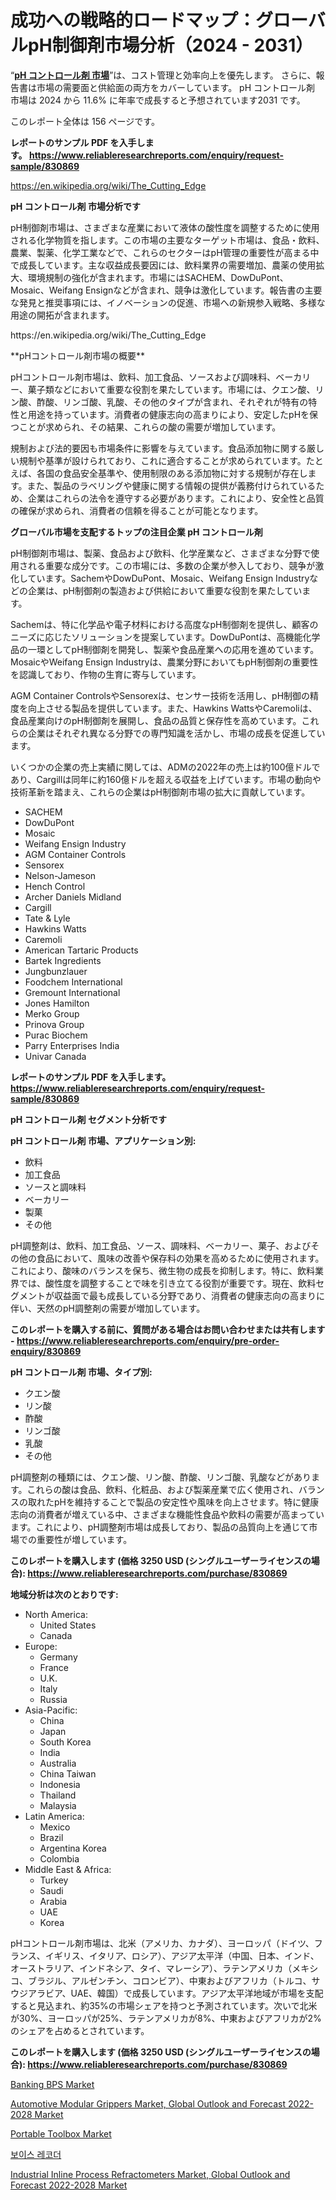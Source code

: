 <p><h1>成功への戦略的ロードマップ：グローバルpH制御剤市場分析（2024 - 2031）</h1></p><p>&ldquo;<strong><a href="https://www.reliableresearchreports.com/ph-control-agents-market-in-global-r830869?utm_campaign=107&utm_medium=9&utm_source=Github&utm_content=ia&utm_term=17112024&utm_id=ph-control-agents">pH コントロール剤 市場</a></strong>&rdquo;は、コスト管理と効率向上を優先します。 さらに、報告書は市場の需要面と供給面の両方をカバーしています。 pH コントロール剤 市場は 2024 から 11.6% に年率で成長すると予想されています2031 です。</p>
<p>このレポート全体は 156 ページです。</p>
<p><strong>レポートのサンプル PDF を入手します。&nbsp;<a href="https://www.reliableresearchreports.com/enquiry/request-sample/830869?utm_campaign=107&utm_medium=9&utm_source=Github&utm_content=ia&utm_term=17112024&utm_id=ph-control-agents">https://www.reliableresearchreports.com/enquiry/request-sample/830869</a></strong></p>
<p><a href="https://en.wikipedia.org/wiki/The_Cutting_Edge?utm_campaign=107&utm_medium=9&utm_source=Github&utm_content=ia&utm_term=17112024&utm_id=ph-control-agents">https://en.wikipedia.org/wiki/The_Cutting_Edge</a></p>
<p><strong>pH コントロール剤 市場分析です</strong></p>
<p><p>pH制御剤市場は、さまざまな産業において液体の酸性度を調整するために使用される化学物質を指します。この市場の主要なターゲット市場は、食品・飲料、農業、製薬、化学工業などで、これらのセクターはpH管理の重要性が高まる中で成長しています。主な収益成長要因には、飲料業界の需要増加、農薬の使用拡大、環境規制の強化が含まれます。市場にはSACHEM、DowDuPont、Mosaic、Weifang Ensignなどが含まれ、競争は激化しています。報告書の主要な発見と推奨事項には、イノベーションの促進、市場への新規参入戦略、多様な用途の開拓が含まれます。</p></p>
<p>https://en.wikipedia.org/wiki/The_Cutting_Edge</p>
<p><p>**pHコントロール剤市場の概要**</p><p>pHコントロール剤市場は、飲料、加工食品、ソースおよび調味料、ベーカリー、菓子類などにおいて重要な役割を果たしています。市場には、クエン酸、リン酸、酢酸、リンゴ酸、乳酸、その他のタイプが含まれ、それぞれが特有の特性と用途を持っています。消費者の健康志向の高まりにより、安定したpHを保つことが求められ、その結果、これらの酸の需要が増加しています。</p><p>規制および法的要因も市場条件に影響を与えています。食品添加物に関する厳しい規制や基準が設けられており、これに適合することが求められています。たとえば、各国の食品安全基準や、使用制限のある添加物に対する規制が存在します。また、製品のラベリングや健康に関する情報の提供が義務付けられているため、企業はこれらの法令を遵守する必要があります。これにより、安全性と品質の確保が求められ、消費者の信頼を得ることが可能となります。</p></p>
<p><strong>グローバル市場を支配するトップの注目企業 pH コントロール剤</strong></p>
<p><p>pH制御剤市場は、製薬、食品および飲料、化学産業など、さまざまな分野で使用される重要な成分です。この市場には、多数の企業が参入しており、競争が激化しています。SachemやDowDuPont、Mosaic、Weifang Ensign Industryなどの企業は、pH制御剤の製造および供給において重要な役割を果たしています。</p><p>Sachemは、特に化学品や電子材料における高度なpH制御剤を提供し、顧客のニーズに応じたソリューションを提案しています。DowDuPontは、高機能化学品の一環としてpH制御剤を開発し、製薬や食品産業への応用を進めています。MosaicやWeifang Ensign Industryは、農業分野においてもpH制御剤の重要性を認識しており、作物の生育に寄与しています。</p><p>AGM Container ControlsやSensorexは、センサー技術を活用し、pH制御の精度を向上させる製品を提供しています。また、Hawkins WattsやCaremoliは、食品産業向けのpH制御剤を展開し、食品の品質と保存性を高めています。これらの企業はそれぞれ異なる分野での専門知識を活かし、市場の成長を促進しています。</p><p>いくつかの企業の売上実績に関しては、ADMの2022年の売上は約100億ドルであり、Cargillは同年に約160億ドルを超える収益を上げています。市場の動向や技術革新を踏まえ、これらの企業はpH制御剤市場の拡大に貢献しています。</p></p>
<p><ul><li>SACHEM</li><li>DowDuPont</li><li>Mosaic</li><li>Weifang Ensign Industry</li><li>AGM Container Controls</li><li>Sensorex</li><li>Nelson-Jameson</li><li>Hench Control</li><li>Archer Daniels Midland</li><li>Cargill</li><li>Tate & Lyle</li><li>Hawkins Watts</li><li>Caremoli</li><li>American Tartaric Products</li><li>Bartek Ingredients</li><li>Jungbunzlauer</li><li>Foodchem International</li><li>Gremount International</li><li>Jones Hamilton</li><li>Merko Group</li><li>Prinova Group</li><li>Purac Biochem</li><li>Parry Enterprises India</li><li>Univar Canada</li></ul></p>
<p><strong>レポートのサンプル PDF を入手します。 <a href="https://www.reliableresearchreports.com/enquiry/request-sample/830869?utm_campaign=107&utm_medium=9&utm_source=Github&utm_content=ia&utm_term=17112024&utm_id=ph-control-agents">https://www.reliableresearchreports.com/enquiry/request-sample/830869</a></strong></p>
<p><strong>pH コントロール剤 セグメント分析です</strong></p>
<p><strong>pH コントロール剤 市場、アプリケーション別:</strong></p>
<p><ul><li>飲料</li><li>加工食品</li><li>ソースと調味料</li><li>ベーカリー</li><li>製菓</li><li>その他</li></ul></p>
<p><p>pH調整剤は、飲料、加工食品、ソース、調味料、ベーカリー、菓子、およびその他の食品において、風味の改善や保存料の効果を高めるために使用されます。これにより、酸味のバランスを保ち、微生物の成長を抑制します。特に、飲料業界では、酸性度を調整することで味を引き立てる役割が重要です。現在、飲料セグメントが収益面で最も成長している分野であり、消費者の健康志向の高まりに伴い、天然のpH調整剤の需要が増加しています。</p></p>
<p><strong>このレポートを購入する前に、質問がある場合はお問い合わせまたは共有します - <a href="https://www.reliableresearchreports.com/enquiry/pre-order-enquiry/830869?utm_campaign=107&utm_medium=9&utm_source=Github&utm_content=ia&utm_term=17112024&utm_id=ph-control-agents">https://www.reliableresearchreports.com/enquiry/pre-order-enquiry/830869</a></strong></p>
<p><strong>pH コントロール剤 市場、タイプ別:</strong></p>
<p><ul><li>クエン酸</li><li>リン酸</li><li>酢酸</li><li>リンゴ酸</li><li>乳酸</li><li>その他</li></ul></p>
<p><p>pH調整剤の種類には、クエン酸、リン酸、酢酸、リンゴ酸、乳酸などがあります。これらの酸は食品、飲料、化粧品、および製薬産業で広く使用され、バランスの取れたpHを維持することで製品の安定性や風味を向上させます。特に健康志向の消費者が増えている中、さまざまな機能性食品や飲料の需要が高まっています。これにより、pH調整剤市場は成長しており、製品の品質向上を通じて市場での重要性が増しています。</p></p>
<p><strong>このレポートを購入します (価格 3250 USD (シングルユーザーライセンスの場合): <a href="https://www.reliableresearchreports.com/purchase/830869?utm_campaign=107&utm_medium=9&utm_source=Github&utm_content=ia&utm_term=17112024&utm_id=ph-control-agents">https://www.reliableresearchreports.com/purchase/830869</a></strong></p>
<p><strong>地域分析は次のとおりです:</strong></p>
<p><ul>
    <li>
        North America:
        <ul>
            <li>United States</li>
            <li>Canada</li>
        </ul>
    </li>
    <li>
        Europe:
        <ul>
            <li>Germany</li>
            <li>France</li>
            <li>U.K.</li>
            <li>Italy</li>
            <li>Russia</li>
        </ul>
    </li>
    <li>
        Asia-Pacific:
        <ul>
            <li>China</li>
            <li>Japan</li>
            <li>South Korea</li>
            <li>India</li>
            <li>Australia</li>
            <li>China Taiwan</li>
            <li>Indonesia</li>
            <li>Thailand</li>
            <li>Malaysia</li>
        </ul>
    </li>
    <li>
        Latin America:
        <ul>
            <li>Mexico</li>
            <li>Brazil</li>
            <li>Argentina Korea</li>
            <li>Colombia</li>
        </ul>
    </li>
    <li>
        Middle East & Africa:
        <ul>
            <li>Turkey</li>
            <li>Saudi</li>
            <li>Arabia</li>
            <li>UAE</li>
            <li>Korea</li>
        </ul>
    </li>
    </ul></p>
<p><p>pHコントロール剤市場は、北米（アメリカ、カナダ）、ヨーロッパ（ドイツ、フランス、イギリス、イタリア、ロシア）、アジア太平洋（中国、日本、インド、オーストラリア、インドネシア、タイ、マレーシア）、ラテンアメリカ（メキシコ、ブラジル、アルゼンチン、コロンビア）、中東およびアフリカ（トルコ、サウジアラビア、UAE、韓国）で成長しています。アジア太平洋地域が市場を支配すると見込まれ、約35%の市場シェアを持つと予測されています。次いで北米が30%、ヨーロッパが25%、ラテンアメリカが8%、中東およびアフリカが2%のシェアを占めるとされています。</p></p>
<p><strong>このレポートを購入します (価格 3250 USD (シングルユーザーライセンスの場合): <a href="https://www.reliableresearchreports.com/purchase/830869?utm_campaign=107&utm_medium=9&utm_source=Github&utm_content=ia&utm_term=17112024&utm_id=ph-control-agents">https://www.reliableresearchreports.com/purchase/830869</a></strong></p>
<p><p><a href="https://issuu.com/reportprime-2/docs/banking-bps-market-size-2030.pptx_5fb8cc40477b0f?utm_campaign=107&utm_medium=9&utm_source=Github&utm_content=ia&utm_term=17112024&utm_id=ph-control-agents">Banking BPS Market</a></p><p><a href="https://github.com/arionmp/Market-Research-Report-List-5/blob/main/automotive-modular-grippers-market-global-outlook-and-forecast-2022-2028-market.md?utm_campaign=107&utm_medium=9&utm_source=Github&utm_content=ia&utm_term=17112024&utm_id=ph-control-agents">Automotive Modular Grippers Market, Global Outlook and Forecast 2022-2028 Market</a></p><p><a href="https://www.linkedin.com/pulse/booming-portable-toolbox-market-sector-analysis-growth-b5rje?utm_campaign=107&utm_medium=9&utm_source=Github&utm_content=ia&utm_term=17112024&utm_id=ph-control-agents">Portable Toolbox Market</a></p><p><a href="https://github.com/laholand/Market-Research-Report-List-6/blob/main/478587024526.md?utm_campaign=107&utm_medium=9&utm_source=Github&utm_content=ia&utm_term=17112024&utm_id=ph-control-agents">보이스 레코더</a></p><p><a href="https://github.com/luckyshygirl/Market-Research-Report-List-6/blob/main/industrial-inline-process-refractometers-market-global-outlook-and-forecast-2022-2028-market.md?utm_campaign=107&utm_medium=9&utm_source=Github&utm_content=ia&utm_term=17112024&utm_id=ph-control-agents">Industrial Inline Process Refractometers Market, Global Outlook and Forecast 2022-2028 Market</a></p></p>